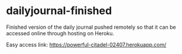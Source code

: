 # dailyjournal-finished
Finished version of the daily journal pushed remotely so that it can be accessed online through hosting on Heroku.


Easy access link: https://powerful-citadel-02407.herokuapp.com/
